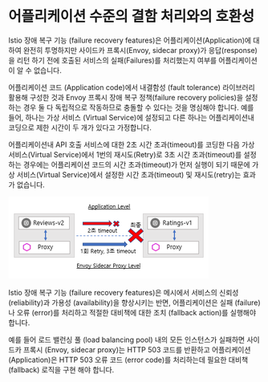 # 어플리케이션 수준의 결함 처리와의 호환성

Istio 장애 복구 기능 \(failure recovery features\)은 어플리케이션\(Application\)에 대하여 완전히 투명하지만 사이드카 프록시\(Envoy, sidecar proxy\)가 응답\(response\)을 리턴 하기 전에 호출된 서비스의 실패\(Failures\)를 처리했는지 여부를 어플리케이션이 알 수 없습니다.

어플리케이션 코드 \(Application code\)에서 내결함성 \(fault tolerance\) 라이브러리 활용해 구성한 것과 Envoy 프록시 장애 복구 정책\(failure recovery policies\)을 설정하는 경우 둘 다 독립적으로 작동하므로 충돌할 수 있다는 것을 명심해야 합니다. 예를 들어, 하나는 가상 서비스 \(Virtual Service\)에 설정되고 다른 하나는 어플리케이션내 코딩으로 제한 시간이 두 개가 있다고 가정합니다.

어플리케이션내 API 호출 서비스에 대한 2초 시간 초과\(timeout\)를 코딩한 다음 가상 서비스\(Virtual Service\)에서 1번의 재시도\(Retry\)로 3초 시간 초과\(timeout\)를 설정 하는 경우에는 어플리케이션 코드의 시간 초과\(timeout\)가 먼저 실행이 되기 때문에 가상 서비스\(Virtual Service\)에서 설정한 시간 초과\(timeout\) 및 재시도\(retry\)는 효과가 없습니다.

![&#xADF8;&#xB9BC;](../.gitbook/assets/app_fault_inject.png)

Istio 장애 복구 기능 \(failure recovery features\)은 메시에서 서비스의 신뢰성 \(reliability\)과 가용성 \(availability\)을 향상시키는 반면, 어플리케이션은 실패 \(failure\)나 오류 \(error\)를 처리하고 적절한 대비책에 대한 조치 \(fallback action\)를 실행해야 합니다.

예를 들어 로드 밸런싱 풀 \(load balancing pool\) 내의 모든 인스턴스가 실패하면 사이드카 프록시 \(Envoy, sidecar proxy\)는 HTTP 503 코드를 반환하고 어플리케이션\(Application\)은 HTTP 503 오류 코드 \(error code\)를 처리하는데 필요한 대비책 \(fallback\) 로직을 구현 해야 합니다.

